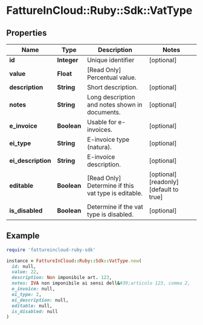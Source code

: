 # FattureInCloud::Ruby::Sdk::VatType

## Properties

| Name | Type | Description | Notes |
| ---- | ---- | ----------- | ----- |
| **id** | **Integer** | Unique identifier | [optional] |
| **value** | **Float** | [Read Only] Percentual value. |  |
| **description** | **String** | Short description. | [optional] |
| **notes** | **String** | Long description and notes shown in documents. | [optional] |
| **e_invoice** | **Boolean** | Usable for e-invoices. | [optional] |
| **ei_type** | **String** | E-invoice type (natura). | [optional] |
| **ei_description** | **String** | E-invoice description. | [optional] |
| **editable** | **Boolean** | [Read Only] Determine if this vat type is editable. | [optional][readonly][default to true] |
| **is_disabled** | **Boolean** | Determine if the vat type is disabled. | [optional] |

## Example

```ruby
require 'fattureincloud-ruby-sdk'

instance = FattureInCloud::Ruby::Sdk::VatType.new(
  id: null,
  value: 22,
  description: Non imponibile art. 123,
  notes: IVA non imponibile ai sensi dell&#39;articolo 123, comma 2,
  e_invoice: null,
  ei_type: 2,
  ei_description: null,
  editable: null,
  is_disabled: null
)
```

